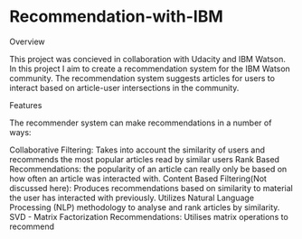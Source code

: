 # Recommendation-with-IBM


Overview

This project was concieved in collaboration with Udacity and IBM Watson.
In this project I aim to create a recommendation system for the IBM Watson community. The recommendation system suggests articles for users to interact based on article-user intersections in the community.

Features

The recommender system can make recommendations in a number of ways:

Collaborative Filtering:
Takes into account the similarity of users and recommends the most popular articles read by similar users
Rank Based Recommendations:
the popularity of an article can really only be based on how often an article was interacted with.
Content Based Filtering(Not discussed here):
Produces recommendations based on similarity to material the user has interacted with previously. Utilizes Natural Language Processing (NLP) methodology to analyse and rank articles by similarity.
SVD - Matrix Factorization Recommendations:
Utilises matrix operations to recommend
